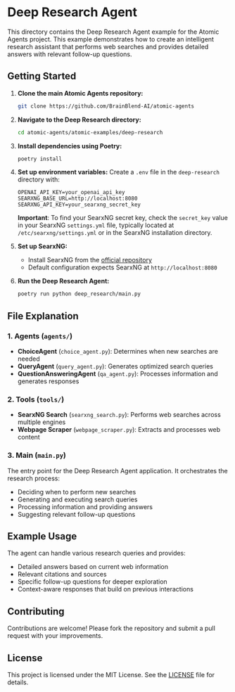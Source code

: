 # Deep Research Agent

This directory contains the Deep Research Agent example for the Atomic Agents project. This example demonstrates how to create an intelligent research assistant that performs web searches and provides detailed answers with relevant follow-up questions.

## Getting Started

1. **Clone the main Atomic Agents repository:**
   ```bash
   git clone https://github.com/BrainBlend-AI/atomic-agents
   ```

2. **Navigate to the Deep Research directory:**
   ```bash
   cd atomic-agents/atomic-examples/deep-research
   ```

3. **Install dependencies using Poetry:**
   ```bash
   poetry install
   ```

4. **Set up environment variables:**
   Create a `.env` file in the `deep-research` directory with:
   ```env
   OPENAI_API_KEY=your_openai_api_key
   SEARXNG_BASE_URL=http://localhost:8080
   SEARXNG_API_KEY=your_searxng_secret_key
   ```
   
   **Important**: To find your SearxNG secret key, check the `secret_key` value in your SearxNG `settings.yml` file, typically located at `/etc/searxng/settings.yml` or in the SearxNG installation directory.

5. **Set up SearxNG:**
   - Install SearxNG from the [official repository](https://github.com/searxng/searxng)
   - Default configuration expects SearxNG at `http://localhost:8080`

6. **Run the Deep Research Agent:**
   ```bash
   poetry run python deep_research/main.py
   ```

## File Explanation

### 1. Agents (`agents/`)

- **ChoiceAgent** (`choice_agent.py`): Determines when new searches are needed
- **QueryAgent** (`query_agent.py`): Generates optimized search queries
- **QuestionAnsweringAgent** (`qa_agent.py`): Processes information and generates responses

### 2. Tools (`tools/`)

- **SearxNG Search** (`searxng_search.py`): Performs web searches across multiple engines
- **Webpage Scraper** (`webpage_scraper.py`): Extracts and processes web content

### 3. Main (`main.py`)

The entry point for the Deep Research Agent application. It orchestrates the research process:
- Deciding when to perform new searches
- Generating and executing search queries
- Processing information and providing answers
- Suggesting relevant follow-up questions

## Example Usage

The agent can handle various research queries and provides:
- Detailed answers based on current web information
- Relevant citations and sources
- Specific follow-up questions for deeper exploration
- Context-aware responses that build on previous interactions

## Contributing

Contributions are welcome! Please fork the repository and submit a pull request with your improvements.

## License

This project is licensed under the MIT License. See the [LICENSE](../../LICENSE) file for details.
